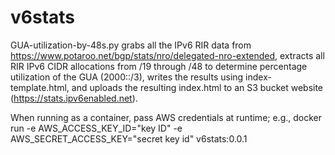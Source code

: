 # v6stats
GUA-utilization-by-48s.py grabs all the IPv6 RIR data from https://www.potaroo.net/bgp/stats/nro/delegated-nro-extended, extracts all RIR IPv6 CIDR allocations from /19 through /48 to determine percentage utilization of the GUA (2000::/3), writes the results using index-template.html, and uploads the resulting index.html to an S3 bucket website (https://stats.ipv6enabled.net).

When running as a container, pass AWS credentials at runtime; e.g., docker run -e AWS_ACCESS_KEY_ID="key ID" -e AWS_SECRET_ACCESS_KEY="secret key id" v6stats:0.0.1